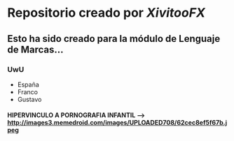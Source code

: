 # Repositorio creado por _XivitooFX_
## Esto ha sido creado para la módulo de Lenguaje de Marcas...
### **UwU**
- España
- Franco
- Gustavo
#### HIPERVINCULO A PORNOGRAFIA INFANTIL --> http://images3.memedroid.com/images/UPLOADED708/62cec8ef5f67b.jpeg
